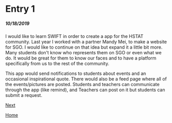 # Entry 1
##### 10/18/2019

I would like to learn SWIFT in order to create a app for the HSTAT community.
Last year I worked with a partner Mandy Mei, to make a website for SGO.
I would like to continue on that idea but expand it a little bit more.
Many students don't know who represents them on SGO or even what we do. It would be great for them to know our faces
and to have a platform specifically from us to the rest of the community.

This app would send notifications to students about events and an occasional inspirational quote.
There would also be a feed page where all of the events/pictures are posted. Students and teachers
can communicate through the app (like remind), and Teachers can post on it but students can submit a request.



[Next](entry02.md)

[Home](../README.md)